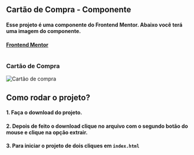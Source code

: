 ## Cartão de Compra - Componente

#### Esse projeto é uma componente do Frontend Mentor. Abaixo você terá uma imagem do componente.
#### [Frontend Mentor](https://www.frontendmentor.io/challenges/order-summary-component-QlPmajDUj)
# 
### Cartão de Compra
![Cartão de compra](https://raw.githubusercontent.com/santosfernando2377/Component-Card-Order-Summary/main/images/Final%20Card%20Order%20Summary.png)
##  Como rodar o projeto?
####  1. Faça o download do projeto.
####  2. Depois de feito o download clique no arquivo com o segundo botão do mouse e clique na opção extrair.
####  3. Para iniciar o projeto de dois cliques em `index.html`
